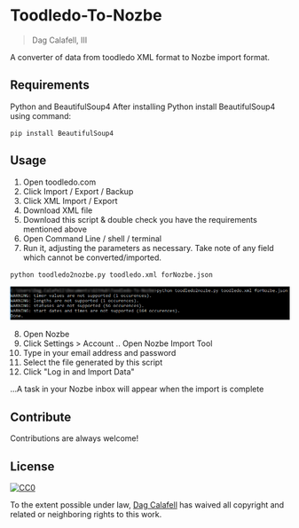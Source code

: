 # Toodledo-To-Nozbe
> Dag Calafell, III

A converter of data from toodledo XML format to Nozbe import format.

## Requirements
Python and BeautifulSoup4
After installing Python install BeautifulSoup4 using command:
```
pip install BeautifulSoup4 
```

## Usage

1. Open toodledo.com
2. Click Import / Export / Backup
3. Click XML Import / Export
4. Download XML file
5. Download this script & double check you have the requirements mentioned above
6. Open Command Line / shell / terminal
7. Run it, adjusting the parameters as necessary.  Take note of any field which cannot be converted/imported.

```
python toodledo2nozbe.py toodledo.xml forNozbe.json
```

![Successful Execution Example](toodledo2nozbe-example1.png "Successful Execution Example")

8. Open Nozbe
9. Click Settings > Account .. Open Nozbe Import Tool
10. Type in your email address and password
11. Select the file generated by this script
12. Click "Log in and Import Data"

...A task in your Nozbe inbox will appear when the import is complete

## Contribute

Contributions are always welcome!

## License

[![CC0](https://licensebuttons.net/p/zero/1.0/88x31.png)](https://creativecommons.org/publicdomain/zero/1.0/)

To the extent possible under law, [Dag Calafell](http://calafell.me/) has waived all copyright and related or neighboring rights to this work.